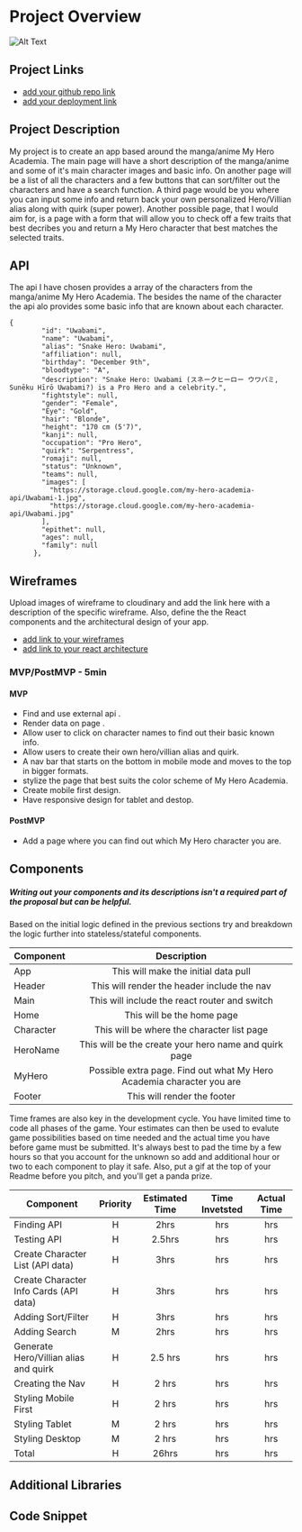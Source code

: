 # Project Overview

![Alt Text](https://i.pinimg.com/originals/e6/f7/10/e6f7108412d3f772f6473cb0f7aa5474.gif)

## Project Links

- [add your github repo link](https://github.com/dctang4/Project-2-329.git)
- [add your deployment link](https://fervent-bose-0456b2.netlify.app/)

## Project Description

<!-- Use this section to describe your final project and perhaps any links to relevant sites that help convey the concept and\or functionality. -->

My project is to create an app based around the manga/anime My Hero Academia. The main page will have a short description of the manga/anime and some of it's main character images and basic info. On another page will be a list of all the characters and a few buttons that can sort/filter out the characters and have a search function. A third page would be you where you can input some info and return back your own personalized Hero/Villian alias along with quirk (super power). Another possible page, that I would aim for, is a page with a form that will allow you to check off a few traits that best decribes you and return a My Hero character that best matches the selected traits.  

## API

<!-- Use this section to include info about the API you have chosen and a code snippet of the data that it returns and is required for your project.  -->

The api I have chosen provides a array of the characters from the manga/anime My Hero Academia.  The besides the name of the character the api alo provides some basic info that are known about each character.


```
{
        "id": "Uwabami",
        "name": "Uwabami",
        "alias": "Snake Hero: Uwabami",
        "affiliation": null,
        "birthday": "December 9th",
        "bloodtype": "A",
        "description": "Snake Hero: Uwabami (スネークヒーロー ウワバミ, Sunēku Hīrō Uwabami?) is a Pro Hero and a celebrity.",
        "fightstyle": null,
        "gender": "Female",
        "Eye": "Gold",
        "hair": "Blonde",
        "height": "170 cm (5'7)",
        "kanji": null,
        "occupation": "Pro Hero",
        "quirk": "Serpentress",
        "romaji": null,
        "status": "Unknown",
        "teams": null,
        "images": [
          "https://storage.cloud.google.com/my-hero-academia-api/Uwabami-1.jpg",
          "https://storage.cloud.google.com/my-hero-academia-api/Uwabami.jpg"
        ],
        "epithet": null,
        "ages": null,
        "family": null
      },
```


## Wireframes

Upload images of wireframe to cloudinary and add the link here with a description of the specific wireframe. Also, define the the React components and the architectural design of your app.

- [add link to your wireframes]()
- [add link to your react architecture]()


### MVP/PostMVP - 5min

<!-- The functionality will then be divided into two separate lists: MPV and PostMVP.  Carefully decided what is placed into your MVP as the client will expect this functionality to be implemented upon project completion.   -->

#### MVP
- Find and use external api .
- Render data on page .
- Allow user to click on character names to find out their basic known info.
- Allow users to create their own hero/villian alias and quirk.
- A nav bar that starts on the bottom in mobile mode and moves to the top in bigger formats.
- stylize the page that best suits the color scheme of My Hero Academia.
- Create mobile first design.
- Have responsive design for tablet and destop.

#### PostMVP

- Add a page where you can find out which My Hero character you are.

## Components
##### Writing out your components and its descriptions isn't a required part of the proposal but can be helpful.

Based on the initial logic defined in the previous sections try and breakdown the logic further into stateless/stateful components. 

| Component | Description | 
| --- | :---: |  
| App | This will make the initial data pull | 
| Header | This will render the header include the nav | 
| Main | This will include the react router and switch |
| Home | This will be the home page |
| Character | This will be where the character list page |
| HeroName | This will be the create your hero name and quirk page |
| MyHero | Possible extra page.  Find out what My Hero Academia character you are |
| Footer | This will render the footer | 


Time frames are also key in the development cycle.  You have limited time to code all phases of the game.  Your estimates can then be used to evalute game possibilities based on time needed and the actual time you have before game must be submitted. It's always best to pad the time by a few hours so that you account for the unknown so add and additional hour or two to each component to play it safe. Also, put a gif at the top of your Readme before you pitch, and you'll get a panda prize.

| Component | Priority | Estimated Time | Time Invetsted | Actual Time |
| --- | :---: |  :---: | :---: | :---: |
| Finding API | H | 2hrs| hrs | hrs |
| Testing API | H | 2.5hrs| hrs | hrs |
| Create Character List (API data) | H | 3hrs| hrs | hrs |
| Create Character Info Cards (API data) | H | 3hrs | hrs | hrs |
| Adding Sort/Filter | H | 3hrs| hrs | hrs |
| Adding Search | M | 2hrs| hrs | hrs |
| Generate Hero/Villian alias and quirk | H | 2.5 hrs | hrs | hrs |
| Creating the Nav | H | 2 hrs | hrs | hrs |
| Styling Mobile First| H | 2 hrs | hrs | hrs |
| Styling Tablet | M | 2 hrs | hrs | hrs |
| Styling Desktop | M | 2 hrs | hrs | hrs |
| Total | H | 26hrs| hrs | hrs |

## Additional Libraries
 <!-- Use this section to list all supporting libraries and thier role in the project such as Axios, ReactStrap, D3, etc.  -->

## Code Snippet

<!-- Use this section to include a brief code snippet of functionality that you are proud of an a brief description.  Code snippet should not be greater than 10 lines of code. 

```
function reverse(string) {
	// here is the code to reverse a string of text
}
``` -->